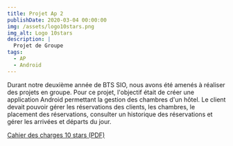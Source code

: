 ```yaml
---
title: Projet Ap 2
publishDate: 2020-03-04 00:00:00
img: /assets/logo10stars.png
img_alt: Logo 10stars
description: |
  Projet de Groupe
tags:
  - AP
  - Android
---
```


Durant notre deuxième année de BTS SIO, nous avons été amenés à réaliser des projets en groupe. Pour ce projet, l'objectif était de créer une application Android permettant la gestion des chambres d'un hôtel. Le client devait pouvoir gérer les réservations des clients, les chambres, le placement des réservations, consulter un historique des réservations et gérer les arrivées et départs du jour.


[Cahier des charges 10 stars (PDF)](/assets/Cahier_charges_10stars.pdf)
